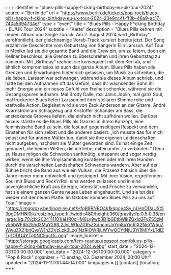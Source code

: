 +++
identifier = "blues-pills-happy-f-cking-birthday-eu-uk-tour-2024"
source = "Berlin.de"
url = "https://www.berlin.de/tickets/pop-rock/blues-pills-happy-f-cking-birthday-eu-uk-tour-2024-23e9cc4f-ff3b-48a9-ac17-740a5694734e/"
type = "event"
title = "Blues Pills - Happy F*cking Birthday - EU/UK Tour 2024"
subtitle = "Karte"
description = "Blues Pills kehren mit neuem Album und Single zurück: Am 2. August 2024 wird „Birthday“ veröffentlicht, der gleichnamige Vorab-Track kursiert bereits jetzt. Der Song erzählt die Geschichte vom Geburtstag von Sängerin Elin Larsson. Auf Tour in Mexiko lud sie die gesamte Band und die Crew ein, um zu feiern, doch ein Kellner beschloss, alle Grenzen zu überschreiten und ihren Geburtstag zu ruinieren. Mit „Birthday“ rechnet sie konsequent mit dem Kerl ab, und ähnlich kompromisslos ist auch das ganze Album. Blues Pills haben alle Grenzen und Erwartungen hinter sich gelassen, um Musik zu schreiben, die sie lieben. Larsson war schwanger, während sie dieses Album schrieb, und hatte bei den Aufnahmen oft das Gefühl, dass ihr wachsender Sohn ihr mehr Energie und ein neues Gefühl von Freiheit schenkte, während sie die Gesangsspuren aufnahm. Mal Brody Dalle, mal Janis Joplin, mal ganz Soul, mal trockener Blues liefert Larsson mit ihrer stellaren Stimme rohe und kraftvolle Action. Begleitet wird sie von Zack Anderson an der Gitarre, André Kvarnström am Schlagzeug und Kristoffer Schander am Bass, die ansteckende Grooves liefern, die einfach nicht aufhören wollen. Darüber hinaus stärkte es die Blues Pills als Ganzes in ihrem Konzept, eine feministische Band zu sein, die fest auf gegenseitigem Respekt und dem Einstehen für sich selbst und die anderen basiert. „Ich musste das für mich selbst und für andere Mütter tun, damit sie ihre eigenen Leidenschaften nicht aufgeben, nachdem sie Mütter geworden sind. Es hat einige Zeit gedauert, die beiden Welten, die ich liebe, miteinander zu verbinden.“ Denn zu Hause mögen die Schweden sanftmütig, entspannt und sogar nerdig wirken, wenn sie ihre Vinylsammlung kuratieren oder mit ihren Hunden durch die verschneiten Landschaften Schwedens wandern. Aber auf der Bühne bricht die Band aus wie ein Vulkan, die Präsenz hat sich über die Jahre immer mehr entwickelt und gesteigert. Mit ihrer Vision, ergreifenden Soul mit Blues und Rock’n’Roll eins werden zu lassen und in eine unvergleichliche Kraft aus Energie, Intensität und Frische zu verwandeln, hat sie einem ganzen Genre neues Leben eingehaucht. Und sie tut das wieder mit der neuen Platte. Im Oktober kommen Blues Pills zu uns auf Tour."
image = "https://imgproxy.berlinonline.net/HfqB9RNBO4k1kqpce4Sy_nLHnODaUSt53pgDMHNl0jk/resizing_type:fill/width:480/height:360/gravity:fp:0.5:0.38/enlarge:1/q:70/cb:2024111101/aHR0cHM6Ly9wb3B1bGEtbWlkZGxld2FyZS5zMy5hbWF6b25hd3MuY29tL2JvLW1pZGRsZXdhcmUvYm8uYmRlX2NoYW5uZWwuZXZlbnQvaW1hZ2VzLzk3Lzg1NzRlOWRjLWYwODYtNjU3Yi1lMjYxLTdlZTg1ODU4YTg0NC5qcGc.png"
image_bucket = "https://storage.googleapis.com/fem-readup.appspot.com/blues-pills-happy-f-cking-birthday-eu-uk-tour-2024.webp"
start_date = "2024-12-03T00:00:00.000"
end_date = "2024-12-06T00:00:00.000"
category = "Pop & Rock"
organizer = "Dienstag, 03. Dezember 2024, 20:00 Uhr"
updated = "2024-11-11T00:44:04.000"
languages = []
[contact]
[location]
+++